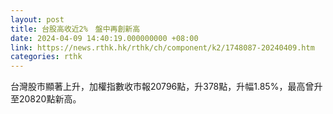 ```yaml
---
layout: post
title: 台股高收近2%　盤中再創新高
date: 2024-04-09 14:40:19.000000000 +08:00
link: https://news.rthk.hk/rthk/ch/component/k2/1748087-20240409.htm
categories: rthk
---
```


台灣股市顯著上升，加權指數收市報20796點，升378點，升幅1.85%，最高曾升至20820點新高。
